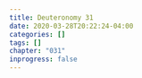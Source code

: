 ```yaml
---
title: Deuteronomy 31
date: 2020-03-28T20:22:24-04:00
categories: []
tags: []
chapter: "031"
inprogress: false
---
```


